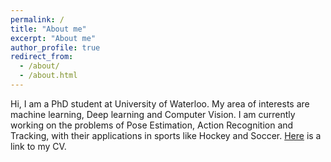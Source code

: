 ```yaml
---
permalink: /
title: "About me"
excerpt: "About me"
author_profile: true
redirect_from: 
  - /about/
  - /about.html
---
```




Hi, I am a PhD student at University of Waterloo. My area of interests are machine learning, Deep learning and Computer Vision. I am currently working on the problems of Pose Estimation, Action Recognition and Tracking, with their applications in sports like Hockey and Soccer. [Here](https://kanav123.github.io/files/cv.pdf) is a link to my CV.